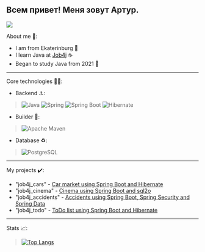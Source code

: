 ## Всем привет! Меня зовут Артур.
![](https://komarev.com/ghpvc/?username=Artyrio226)

About me 📝:
* I am from Ekaterinburg :city_sunrise:
* I learn Java at [Job4j](https://job4j.ru/) ☕
* Began to study Java from 2021 :date:

-----
Core technologies :man_technologist::
* Backend :anchor::
>![Java](https://a11ybadges.com/badge?logo=java)
>![Spring](https://a11ybadges.com/badge?logo=spring)
>![Spring Boot](https://a11ybadges.com/badge?logo=springboot)
>![Hibernate](https://a11ybadges.com/badge?logo=hibernate)

* Builder :hammer::
>![Apache Maven](https://a11ybadges.com/badge?logo=apachemaven)

* Database :recycle::
>![PostgreSQL](https://a11ybadges.com/badge?logo=postgresql)

-----
My projects :heavy_check_mark::
* "job4j_cars" - [Car market using Spring Boot and Hibernate](https://github.com/PavelValger/job4j_cars)
* "job4j_cinema" - [Cinema using Spring Boot and sql2o](https://github.com/PavelValger/job4j_cinema)
* "job4j_accidents" - [Accidents using Spring Boot, Spring Security and Spring Data](https://github.com/PavelValger/job4j_accidents)
* "job4j_todo" - [ToDo list using Spring Boot and Hibernate](https://github.com/PavelValger/job4j_todo)

-----
Stats 📈:
>[![Top Langs](https://github-readme-stats.vercel.app/api/top-langs/?username=PavelValger&layout=compact)](https://github.com/ShamRail/github-readme-stats)
